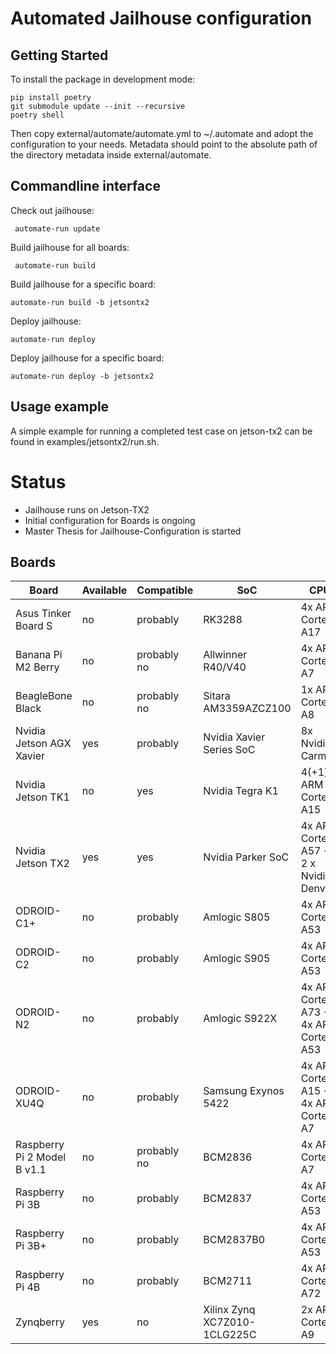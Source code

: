 # Automated Jailhouse configuration

## Getting Started

To install the package in development mode:

    pip install poetry
    git submodule update --init --recursive
	poetry shell
	
	
Then copy external/automate/automate.yml to ~/.automate and adopt the 
configuration to your needs. Metadata should point to the absolute path
of the directory metadata inside external/automate. 

## Commandline interface

Check out jailhouse:

     automate-run update
	 
Build jailhouse for all boards:

     automate-run build 
	 
Build jailhouse for a specific board:

    automate-run build -b jetsontx2
	
Deploy jailhouse:

    automate-run deploy
	
Deploy jailhouse for a specific board:

    automate-run deploy -b jetsontx2

## Usage example 

 A simple example for running a completed test case on jetson-tx2 can be found in examples/jetsontx2/run.sh.
 
 # Status
 
 - Jailhouse runs on Jetson-TX2
 - Initial configuration for Boards is ongoing
 - Master Thesis for Jailhouse-Configuration is started
 
 
 ## Boards      
 
|Board                         | Available | Compatible     | SoC                              | CPU                                     |
|------------------------------|-----------|----------------|----------------------------------|-----------------------------------------|
|Asus Tinker Board S           |   no      |  probably      | RK3288                           | 4x ARM Cortex-A17                       |
|Banana Pi M2 Berry            |   no      |  probably no   | Allwinner R40/V40                | 4x ARM Cortex-A7                        |
|BeagleBone Black              |   no      |  probably no   | Sitara AM3359AZCZ100             | 1x ARM Cortex-A8                        |
|Nvidia Jetson AGX Xavier      |   yes     |  probably      | Nvidia Xavier Series SoC         | 8x Nvidia Carmel                        |
|Nvidia Jetson TK1             |   no      |   yes          | Nvidia Tegra K1                  | 4(+1) x ARM Cortex-A15                  |
|Nvidia Jetson TX2             |   yes     |   yes          | Nvidia Parker SoC                | 4x ARM Cortex-A57 + 2 x Nvidia Denver   |
|ODROID-C1+                    |   no      |  probably      | Amlogic S805                     | 4x ARM Cortex-A53                       |
|ODROID-C2                     |   no      |  probably      | Amlogic S905                     | 4x ARM Cortex-A53                       |
|ODROID-N2                     |   no      |  probably      | Amlogic S922X                    | 4x ARM Cortex-A73 + 4x ARM Cortex-A53   |
|ODROID-XU4Q                   |   no      |  probably      | Samsung Exynos 5422              | 4x ARM Cortex-A15 + 4x ARM Cortex-A7    |
|Raspberry Pi 2 Model B v1.1   |   no      |  probably no   | BCM2836                          | 4x ARM Cortex-A7                        |
|Raspberry Pi 3B               |   no      |  probably      | BCM2837                          | 4x ARM Cortex-A53                       |
|Raspberry Pi 3B+              |   no      |  probably      | BCM2837B0                        | 4x ARM Cortex-A53                       |
|Raspberry Pi 4B               |   no      |  probably      | BCM2711                          | 4x ARM Cortex-A72                       |
|Zynqberry                     |   yes     |    no          | Xilinx Zynq XC7Z010-1CLG225C     | 2x ARM Cortex-A9                        |


